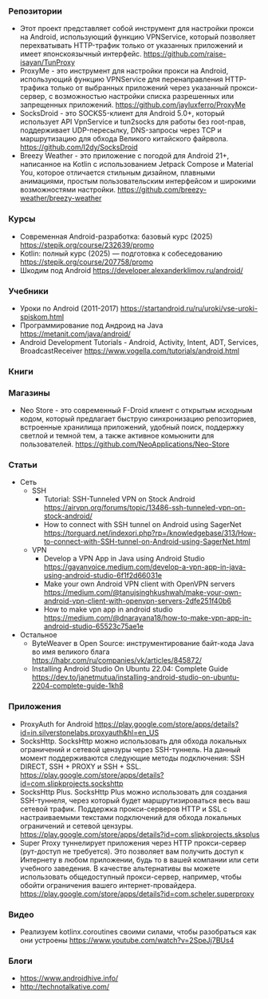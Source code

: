### Репозитории

- Этот проект представляет собой инструмент для настройки прокси на Android, использующий функцию VPNService, который позволяет перехватывать HTTP-трафик только от указанных приложений и имеет японскоязычный интерфейс. https://github.com/raise-isayan/TunProxy
- ProxyMe - это инструмент для настройки прокси на Android, использующий функцию VPNService для перенаправления HTTP-трафика только от выбранных приложений через указанный прокси-сервер, с возможностью настройки списка разрешенных или запрещенных приложений. https://github.com/jayluxferro/ProxyMe
- SocksDroid - это SOCKS5-клиент для Android 5.0+, который использует API VpnService и tun2socks для работы без root-прав, поддерживает UDP-пересылку, DNS-запросы через TCP и маршрутизацию для обхода Великого китайского файрвола. https://github.com/l2dy/SocksDroid
- Breezy Weather - это приложение с погодой для Android 21+, написанное на Kotlin с использованием Jetpack Compose и Material You, которое отличается стильным дизайном, плавными анимациями, простым пользовательским интерфейсом и широкими возможностями настройки. https://github.com/breezy-weather/breezy-weather

### Курсы

- Современная Android-разработка: базовый курс (2025) https://stepik.org/course/232639/promo
- Kotlin: полный курс (2025) — подготовка к собеседованию https://stepik.org/course/207758/promo
- Шкодим под Android https://developer.alexanderklimov.ru/android/

### Учебники

- Уроки по Android (2011-2017) https://startandroid.ru/ru/uroki/vse-uroki-spiskom.html
- Программирование под Андроид на Java https://metanit.com/java/android/
- Android Development Tutorials - Android, Activity, Intent, ADT, Services, BroadcastReceiver https://www.vogella.com/tutorials/android.html

### Книги

### Магазины

- Neo Store - это современный F-Droid клиент с открытым исходным кодом, который предлагает быструю синхронизацию репозиториев, встроенные хранилища приложений, удобный поиск, поддержку светлой и темной тем, а также активное комьюнити для пользователей. https://github.com/NeoApplications/Neo-Store

### Статьи

- Сеть
    - SSH
        - Tutorial: SSH-Tunneled VPN on Stock Android https://airvpn.org/forums/topic/13486-ssh-tunneled-vpn-on-stock-android/
        - How to connect with SSH tunnel on Android using SagerNet https://torguard.net/indexori.php?rp=/knowledgebase/313/How-to-connect-with-SSH-tunnel-on-Android-using-SagerNet.html
    - VPN    
        - Develop a VPN App in Java using Android Studio https://gayanvoice.medium.com/develop-a-vpn-app-in-java-using-android-studio-6f1f2d66031e
        - Make your own Android VPN client with OpenVPN servers https://medium.com/@tanujsinghkushwah/make-your-own-android-vpn-client-with-openvpn-servers-2dfe251f40b6
        - How to make vpn app in android studio https://medium.com/@dnarayana18/how-to-make-vpn-app-in-android-studio-65523c75ae1e
- Остальное
    - ByteWeaver в Open Source: инструментирование байт-кода Java во имя великого блага https://habr.com/ru/companies/vk/articles/845872/
    - Installing Android Studio On Ubuntu 22.04: Complete Guide https://dev.to/janetmutua/installing-android-studio-on-ubuntu-2204-complete-guide-1kh8

### Приложения

- ProxyAuth for Android https://play.google.com/store/apps/details?id=in.silverstonelabs.proxyauth&hl=en_US
- SocksHttp. SocksHttp можно использовать для обхода локальных ограничений и сетевой цензуры через SSH-туннель. На данный момент поддерживаются следующие методы подключения: SSH DIRECT, SSH + PROXY и SSH + SSL. https://play.google.com/store/apps/details?id=com.slipkprojects.sockshttp
- SocksHttp Plus. SocksHttp Plus можно использовать для создания SSH-туннеля, через который будет маршрутизироваться весь ваш сетевой трафик. Поддержка прокси-серверов HTTP и SSL с настраиваемыми текстами подключений для обхода локальных ограничений и сетевой цензуры. https://play.google.com/store/apps/details?id=com.slipkprojects.sksplus
- Super Proxy туннелирует приложения через HTTP прокси-сервер (рут-доступ не требуется). Это позволяет вам получить доступ к Интернету в любом приложении, будь то в вашей компании или сети учебного заведения. В качестве альтернативы вы можете использовать общедоступный прокси-сервер, например, чтобы обойти ограничения вашего интернет-провайдера. https://play.google.com/store/apps/details?id=com.scheler.superproxy

### Видео

- Реализуем kotlinx.coroutines своими силами, чтобы разобраться как они устроены https://www.youtube.com/watch?v=2SpeJj7BUs4

### Блоги

- https://www.androidhive.info/
- http://technotalkative.com/